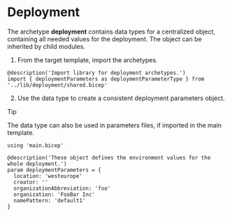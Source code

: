 # Deployment

The archetype **deployment** contains data types for a centralized object, containing all needed values for the deployment. The object can be inherited by child modules.

1. From the target template, import the archetypes.

```bicep
@description('Import library for deployment archetypes.')
import { deploymentParameters as deploymentParameterType } from '../lib/deployment/shared.bicep'
```

2. Use the data type to create a consistent deployment parameters object.

> [!TIP]
> The data type can also be used in parameters files, if imported in the main template.

```bicep
using 'main.bicep'

@description('These object defines the environment values for the whole deployment.')
param deploymentParameters = {
  location: 'westeurope'
  creator: ''
  organizationAbbreviation: 'foo'
  organization: 'FooBar Inc'
  namePattern: 'default1'
}
```